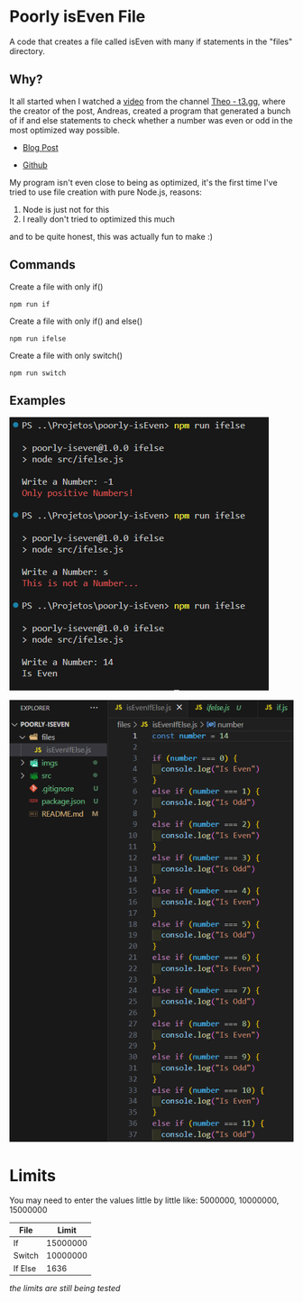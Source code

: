 # Poorly isEven File

A code that creates a file called isEven with many if statements in the "files" directory.

## Why?

It all started when I watched a [video](https://www.youtube.com/watch?v=PCm5Gi0vMGA) from the channel [Theo - t3.gg](https://www.youtube.com/@t3dotgg), where the creator of the post, Andreas, created a program that generated a bunch of if and else statements to check whether a number was even or odd in the most optimized way possible.

- [Blog Post](https://andreasjhkarlsson.github.io//jekyll/update/2023/12/27/4-billion-if-statements.html)

- [Github](https://github.com/andreasjhkarlsson)

My program isn't even close to being as optimized, it's the first time I've tried to use file creation with pure Node.js, reasons:

1. Node is just not for this
2. I really don't tried to optimized this much

and to be quite honest, this was actually fun to make :)

## Commands

Create a file with only if()

    npm run if

Create a file with only if() and else()

    npm run ifelse

Create a file with only switch()

    npm run switch

## Examples

![Demonstration image](./imgs/demo.png)

![Files image](./imgs/files.png)


# Limits
You may need to enter the values little by little like: 5000000, 10000000, 15000000

| File    | Limit    |
|---------|----------|
| If      | 15000000 |
| Switch  | 10000000 |
| If Else | 1636     |

_the limits are still being tested_
